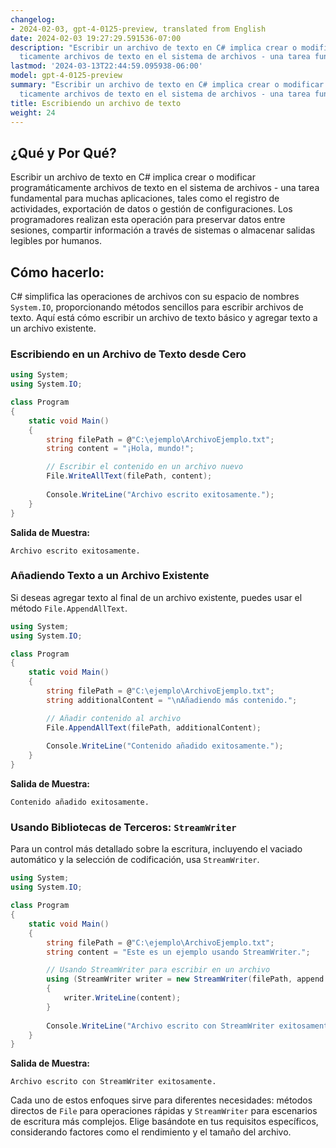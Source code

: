 ```yaml
---
changelog:
- 2024-02-03, gpt-4-0125-preview, translated from English
date: 2024-02-03 19:27:29.591536-07:00
description: "Escribir un archivo de texto en C# implica crear o modificar program\xE1\
  ticamente archivos de texto en el sistema de archivos - una tarea fundamental para\u2026"
lastmod: '2024-03-13T22:44:59.095938-06:00'
model: gpt-4-0125-preview
summary: "Escribir un archivo de texto en C# implica crear o modificar program\xE1\
  ticamente archivos de texto en el sistema de archivos - una tarea fundamental para\u2026"
title: Escribiendo un archivo de texto
weight: 24
---
```


## ¿Qué y Por Qué?
Escribir un archivo de texto en C# implica crear o modificar programáticamente archivos de texto en el sistema de archivos - una tarea fundamental para muchas aplicaciones, tales como el registro de actividades, exportación de datos o gestión de configuraciones. Los programadores realizan esta operación para preservar datos entre sesiones, compartir información a través de sistemas o almacenar salidas legibles por humanos.

## Cómo hacerlo:
C# simplifica las operaciones de archivos con su espacio de nombres `System.IO`, proporcionando métodos sencillos para escribir archivos de texto. Aquí está cómo escribir un archivo de texto básico y agregar texto a un archivo existente.

### Escribiendo en un Archivo de Texto desde Cero
```csharp
using System;
using System.IO;

class Program
{
    static void Main()
    {
        string filePath = @"C:\ejemplo\ArchivoEjemplo.txt";
        string content = "¡Hola, mundo!";

        // Escribir el contenido en un archivo nuevo
        File.WriteAllText(filePath, content);
        
        Console.WriteLine("Archivo escrito exitosamente.");
    }
}
```
**Salida de Muestra:**
```
Archivo escrito exitosamente.
```

### Añadiendo Texto a un Archivo Existente
Si deseas agregar texto al final de un archivo existente, puedes usar el método `File.AppendAllText`.

```csharp
using System;
using System.IO;

class Program
{
    static void Main()
    {
        string filePath = @"C:\ejemplo\ArchivoEjemplo.txt";
        string additionalContent = "\nAñadiendo más contenido.";

        // Añadir contenido al archivo
        File.AppendAllText(filePath, additionalContent);
        
        Console.WriteLine("Contenido añadido exitosamente.");
    }
}
```
**Salida de Muestra:**
```
Contenido añadido exitosamente.
```

### Usando Bibliotecas de Terceros: `StreamWriter`
Para un control más detallado sobre la escritura, incluyendo el vaciado automático y la selección de codificación, usa `StreamWriter`.

```csharp
using System;
using System.IO;

class Program
{
    static void Main()
    {
        string filePath = @"C:\ejemplo\ArchivoEjemplo.txt";
        string content = "Este es un ejemplo usando StreamWriter.";

        // Usando StreamWriter para escribir en un archivo
        using (StreamWriter writer = new StreamWriter(filePath, append: true))
        {
            writer.WriteLine(content);
        }
        
        Console.WriteLine("Archivo escrito con StreamWriter exitosamente.");
    }
}
```
**Salida de Muestra:**
```
Archivo escrito con StreamWriter exitosamente.
```

Cada uno de estos enfoques sirve para diferentes necesidades: métodos directos de `File` para operaciones rápidas y `StreamWriter` para escenarios de escritura más complejos. Elige basándote en tus requisitos específicos, considerando factores como el rendimiento y el tamaño del archivo.
